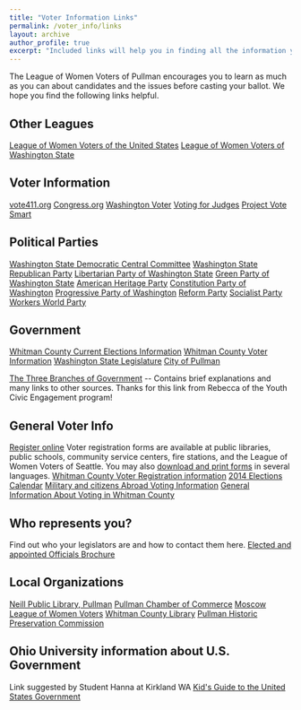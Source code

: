 ```yaml
---
title: "Voter Information Links"
permalink: /voter_info/links
layout: archive
author_profile: true
excerpt: "Included links will help you in finding all the information you might want to know about the various leagues, voting info, and Washington state parties"
---
```


The League of Women Voters of Pullman encourages you to learn as much as you can about candidates and the issues before casting your ballot. We hope you find the following links helpful.

## Other Leagues

[League of Women Voters of the United States](http://www.lwv.org/)
[League of Women Voters of Washington State](http://www.lwvwa.org/)

## Voter Information

[vote411.org](http://www.vote411.org/)
[Congress.org](http://www.congress.org/congressorg/e4/)
[Washington Voter](http://www.washingtonvoter.org/)
[Voting for Judges](http://www.votingforjudges.org/)
[Project Vote Smart](http://www.vote-smart.org/index.htm)

## Political Parties

[Washington State Democratic Central Committee](http://www.wa-democrats.org/)
[Washington State Republican Party](http://www.wsrp.org/)
[Libertarian Party of Washington State](http://lpwa.org/)
[Green Party of Washington State](https://greenpartywashington.org)
[American Heritage Party](http://www.americanheritageparty.org/)
[Constitution Party of Washington](http://www.constitutionpartyofwa.com/)
[Progressive Party of Washington](https://waprogressiveparty.org/)
[Reform Party](https://reformparty.org/)
[Socialist Party](http://www.americansocialists.org/)
[Workers World Party](http://www.workers.org/)

## Government

[Whitman County Current Elections Information](https://whitmancounty.org/172/Current-Election)
[Whitman County Voter Information](https://whitmancounty.org/176/Voter-Information)
[Washington State Legislature](http://www1.leg.wa.gov/legislature/)
[City of Pullman](http://www.pullman-wa.gov/)

[The Three Branches of Government](https://www.criminalattorneycincinnati.com/blog/2017/10/the-three-branches-of-the-united-states-government/)
-- Contains brief explanations and many links to other sources. Thanks for this link from Rebecca of the Youth Civic Engagement program!

## General Voter Info

[Register online](https://wei.secstate.wa.gov/osos/secure/Pages/OnlineVoterRegistration.aspx)
Voter registration forms are available at public libraries, public schools, community service centers, fire stations, and the League of Women Voters of Seattle. You may also [download and print forms](http://www.kingcounty.gov/elections/registration.aspx#form) in several languages.
[Whitman County Voter Registration information](http://www.whitmancounty.org/532/Register-to-Vote)
[2014 Elections Calendar](http://www.sos.wa.gov/elections/calendar.aspx)
[Military and citizens Abroad Voting Information](https://whitmancounty.org/181/Military-Overseas-Voters)
[General Information About Voting in Whitman County](https://whitmancounty.org/176/Voter-Information)

## Who represents you?

Find out who your legislators are and how to contact them here.
[Elected and appointed Officials Brochure](https://lwvpullman.org/docs/_pages/voter_info/TRY2022.pdf)

## Local Organizations

[Neill Public Library, Pullman](http://www.pullman-wa.gov/departments/neill-public-library/)
[Pullman Chamber of Commerce](http://www.pullmanchamber.com/)
[Moscow League of Women Voters](http://community.palouse.net/lwvm/)
[Whitman County Library](http://www.whitco.lib.wa.us/)
[Pullman Historic Preservation Commission](http://www.pullman-wa.gov/city-council-boards/city-boards/historic-preservation-commission)

## Ohio University information about U.S. Government

Link suggested by Student Hanna at Kirkland WA
[Kid's Guide to the United States Government](https://onlinemasters.ohio.edu/masters-public-administration/kids-guide-to-the-united-states-government/)
